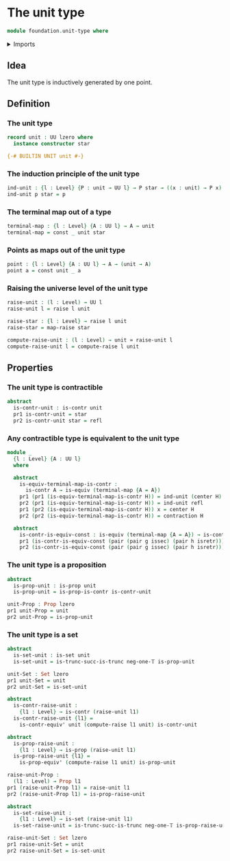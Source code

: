 # The unit type

```agda
module foundation.unit-type where
```

<details><summary>Imports</summary>

```agda
open import foundation.dependent-pair-types
open import foundation.raising-universe-levels
open import foundation.universe-levels

open import foundation-core.constant-maps
open import foundation-core.contractible-types
open import foundation-core.equivalences
open import foundation-core.identity-types
open import foundation-core.propositions
open import foundation-core.sets
open import foundation-core.truncated-types
open import foundation-core.truncation-levels
```

</details>

## Idea

The unit type is inductively generated by one point.

## Definition

### The unit type

```agda
record unit : UU lzero where
  instance constructor star

{-# BUILTIN UNIT unit #-}
```

### The induction principle of the unit type

```agda
ind-unit : {l : Level} {P : unit → UU l} → P star → ((x : unit) → P x)
ind-unit p star = p
```

### The terminal map out of a type

```agda
terminal-map : {l : Level} {A : UU l} → A → unit
terminal-map = const _ unit star
```

### Points as maps out of the unit type

```agda
point : {l : Level} {A : UU l} → A → (unit → A)
point a = const unit _ a
```

### Raising the universe level of the unit type

```agda
raise-unit : (l : Level) → UU l
raise-unit l = raise l unit

raise-star : {l : Level} → raise l unit
raise-star = map-raise star

compute-raise-unit : (l : Level) → unit ≃ raise-unit l
compute-raise-unit l = compute-raise l unit
```

## Properties

### The unit type is contractible

```agda
abstract
  is-contr-unit : is-contr unit
  pr1 is-contr-unit = star
  pr2 is-contr-unit star = refl
```

### Any contractible type is equivalent to the unit type

```agda
module _
  {l : Level} {A : UU l}
  where

  abstract
    is-equiv-terminal-map-is-contr :
      is-contr A → is-equiv (terminal-map {A = A})
    pr1 (pr1 (is-equiv-terminal-map-is-contr H)) = ind-unit (center H)
    pr2 (pr1 (is-equiv-terminal-map-is-contr H)) = ind-unit refl
    pr1 (pr2 (is-equiv-terminal-map-is-contr H)) x = center H
    pr2 (pr2 (is-equiv-terminal-map-is-contr H)) = contraction H

  abstract
    is-contr-is-equiv-const : is-equiv (terminal-map {A = A}) → is-contr A
    pr1 (is-contr-is-equiv-const (pair (pair g issec) (pair h isretr))) = h star
    pr2 (is-contr-is-equiv-const (pair (pair g issec) (pair h isretr))) = isretr
```

### The unit type is a proposition

```agda
abstract
  is-prop-unit : is-prop unit
  is-prop-unit = is-prop-is-contr is-contr-unit

unit-Prop : Prop lzero
pr1 unit-Prop = unit
pr2 unit-Prop = is-prop-unit
```

### The unit type is a set

```agda
abstract
  is-set-unit : is-set unit
  is-set-unit = is-trunc-succ-is-trunc neg-one-𝕋 is-prop-unit

unit-Set : Set lzero
pr1 unit-Set = unit
pr2 unit-Set = is-set-unit
```

```agda
abstract
  is-contr-raise-unit :
    {l1 : Level} → is-contr (raise-unit l1)
  is-contr-raise-unit {l1} =
    is-contr-equiv' unit (compute-raise l1 unit) is-contr-unit

abstract
  is-prop-raise-unit :
    {l1 : Level} → is-prop (raise-unit l1)
  is-prop-raise-unit {l1} =
    is-prop-equiv' (compute-raise l1 unit) is-prop-unit

raise-unit-Prop :
  (l1 : Level) → Prop l1
pr1 (raise-unit-Prop l1) = raise-unit l1
pr2 (raise-unit-Prop l1) = is-prop-raise-unit

abstract
  is-set-raise-unit :
    {l1 : Level} → is-set (raise-unit l1)
  is-set-raise-unit = is-trunc-succ-is-trunc neg-one-𝕋 is-prop-raise-unit

raise-unit-Set : Set lzero
pr1 raise-unit-Set = unit
pr2 raise-unit-Set = is-set-unit
```
